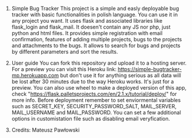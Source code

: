1. Simple Bug Tracker
This project is a simple and easly deployable bug tracker with basic functionalities in polish language. You can use it in any project you want.
It uses flask and associated libraries like flask_login and flask_mail. It doesen't contain any JS nor php, just python and html files.
It provides simple registration with email confirmation, features of adding multiple projects, bugs to the projects and attachments to
the bugs. It allows to search for bugs and projects by different parameters and sort the results.

2. User guide
You can fork this repository and upload it to a hosting server.
For a preview you can visit this Heroku link: https://simple-bugtracker-mp.herokuapp.com but don't use it for anything serious as all data will be lost after 30 minutes due to the way Heroku works. It's just for a preview.
You can also use wheel to make a deployed version of this app, check "https://flask.palletsprojects.com/en/2.1.x/tutorial/deploy/" for more info.
Before deployment remember to set enviormental variables such as SECRET_KEY, SECURITY_PASSWORD_SALT, MAIL_SERVER, MAIL_USERNAME and MAIL_PASSWORD.
You can set a few additional options in customistation file such as disabling email veryfication.

3. Credits:
Mateusz Pawłowski